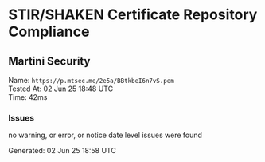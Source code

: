 # STIR/SHAKEN Certificate Repository Compliance

## Martini Security

Name: `https://p.mtsec.me/2e5a/BBtkbeI6n7vS.pem`\
Tested At: 02 Jun 25 18:48 UTC\
Time: 42ms

### Issues

no warning, or error, or notice date level issues were found

Generated: 02 Jun 25 18:58 UTC